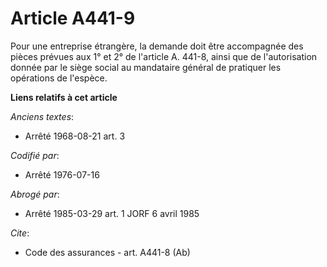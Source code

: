 # Article A441-9

Pour une entreprise étrangère, la demande doit être accompagnée des pièces prévues aux 1° et 2° de l'article A. 441-8, ainsi
que de l'autorisation donnée par le siège social au mandataire général de pratiquer les opérations de l'espèce.

**Liens relatifs à cet article**

_Anciens textes_:

  - Arrêté 1968-08-21 art. 3

_Codifié par_:

  - Arrêté 1976-07-16

_Abrogé par_:

  - Arrêté 1985-03-29 art. 1 JORF 6 avril 1985

_Cite_:

  - Code des assurances - art. A441-8 (Ab)
